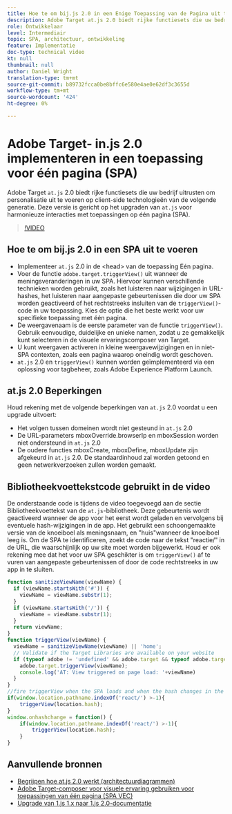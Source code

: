 ```yaml
---
title: Hoe te om bij.js 2.0 in een Enige Toepassing van de Pagina uit te voeren (SPA)
description: Adobe Target at.js 2.0 biedt rijke functiesets die uw bedrijf uitrusten om personalisatie uit te voeren op client-side technologieën van de volgende generatie. Voer de volgende stappen uit om 0.js 2.0 te implementeren in een toepassing voor één pagina (SPA).
role: Ontwikkelaar
level: Intermediair
topic: SPA, architectuur, ontwikkeling
feature: Implementatie
doc-type: technical video
kt: null
thumbnail: null
author: Daniel Wright
translation-type: tm+mt
source-git-commit: b89732fcca0be8bffc6e580e4ae0e62df3c3655d
workflow-type: tm+mt
source-wordcount: '424'
ht-degree: 0%

---
```



# Adobe Target- in.js 2.0 implementeren in een toepassing voor één pagina (SPA)

Adobe Target `at.js` 2.0 biedt rijke functiesets die uw bedrijf uitrusten om personalisatie uit te voeren op client-side technologieën van de volgende generatie. Deze versie is gericht op het upgraden van `at.js` voor harmonieuze interacties met toepassingen op één pagina (SPA).

>[!VIDEO](https://video.tv.adobe.com/v/26248?quality=12)

## Hoe te om bij.js 2.0 in een SPA uit te voeren

* Implementeer `at.js` 2.0 in de &lt;head> van de toepassing Eén pagina.
* Voer de functie `adobe.target.triggerView()` uit wanneer de meningsveranderingen in uw SPA. Hiervoor kunnen verschillende technieken worden gebruikt, zoals het luisteren naar wijzigingen in URL-hashes, het luisteren naar aangepaste gebeurtenissen die door uw SPA worden geactiveerd of het rechtstreeks insluiten van de `triggerView()`-code in uw toepassing. Kies de optie die het beste werkt voor uw specifieke toepassing met één pagina.
* De weergavenaam is de eerste parameter van de functie `triggerView()`. Gebruik eenvoudige, duidelijke en unieke namen, zodat u ze gemakkelijk kunt selecteren in de visuele ervaringscomposer van Target.
* U kunt weergaven activeren in kleine weergavewijzigingen en in niet-SPA contexten, zoals een pagina waarop oneindig wordt geschoven.
* `at.js` 2.0 en  `triggerView()` kunnen worden geïmplementeerd via een oplossing voor tagbeheer, zoals Adobe Experience Platform Launch.

## at.js 2.0 Beperkingen

Houd rekening met de volgende beperkingen van `at.js` 2.0 voordat u een upgrade uitvoert:

* Het volgen tussen domeinen wordt niet gesteund in `at.js` 2.0
* De URL-parameters mboxOverride.browserIp en mboxSession worden niet ondersteund in `at.js` 2.0
* De oudere functies mboxCreate, mboxDefine, mboxUpdate zijn afgekeurd in `at.js` 2.0. De standaardinhoud zal worden getoond en geen netwerkverzoeken zullen worden gemaakt.

## Bibliotheekvoettekstcode gebruikt in de video

De onderstaande code is tijdens de video toegevoegd aan de sectie Bibliotheekvoettekst van de `at.js`-bibliotheek. Deze gebeurtenis wordt geactiveerd wanneer de app voor het eerst wordt geladen en vervolgens bij eventuele hash-wijzigingen in de app. Het gebruikt een schoongemaakte versie van de knoeiboel als meningsnaam, en &quot;huis&quot;wanneer de knoeiboel leeg is. Om de SPA te identificeren, zoekt de code naar de tekst &quot;reactie/&quot; in de URL, die waarschijnlijk op uw site moet worden bijgewerkt. Houd er ook rekening mee dat het voor uw SPA geschikter is om `triggerView()` af te vuren van aangepaste gebeurtenissen of door de code rechtstreeks in uw app in te sluiten.

```javascript
function sanitizeViewName(viewName) {
  if (viewName.startsWith('#')) {
    viewName = viewName.substr(1);
  }
  if (viewName.startsWith('/')) {
    viewName = viewName.substr(1);
  }
  return viewName;
}
function triggerView(viewName) {
  viewName = sanitizeViewName(viewName) || 'home';
  // Validate if the Target Libraries are available on your website
  if (typeof adobe != 'undefined' && adobe.target && typeof adobe.target.triggerView === 'function') {
    adobe.target.triggerView(viewName);
    console.log('AT: View triggered on page load: '+viewName)
  }
}
//fire triggerView when the SPA loads and when the hash changes in the SPA
if(window.location.pathname.indexOf('react/') >-1){
    triggerView(location.hash);
}
window.onhashchange = function() {
    if(window.location.pathname.indexOf('react/') >-1){
        triggerView(location.hash);
    }
}
```

## Aanvullende bronnen

* [Begrijpen hoe at.js 2.0 werkt (architectuurdiagrammen)](understanding-how-atjs-20-works.md)
* [Adobe Target-composer voor visuele ervaring gebruiken voor toepassingen van één pagina (SPA VEC)](../experiences/use-the-visual-experience-composer-for-single-page-applications.md)
* [Upgrade van 1.js 1.x naar 1.js 2.0-documentatie](https://docs.adobe.com/content/help/en/target/using/implement-target/client-side/upgrading-from-atjs-1x-to-atjs-20.html)